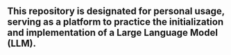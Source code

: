 ## This repository is designated for personal usage, serving as a platform to practice the initialization and implementation of a Large Language Model (LLM).
